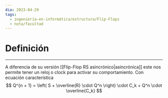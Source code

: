 ```yaml
---
dia: 2023-04-29
tags:
  - ingeniería-en-informática/estructura/Flip-Flops
  - nota/facultad
---
```

# Definición
---
A diferencia de su versión [[Flip-Flop RS asincrónico|asincrónica]] este nos permite tener un reloj o clock para activar su comportamiento. Con ecuación característica $$ Q^{n + 1} = \left( S + \overline{R} \cdot Q^n \right) \cdot C_k + Q^n \cdot \overline{C_k} $$
